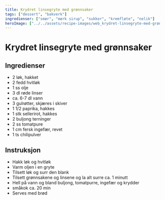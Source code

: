 ```yaml
---
title: Krydret linsegryte med grønnsaker
tags: ["dessert", "bakverk"]
ingredienser: ["smør", "mørk sirup", "sukker", "kremfløte", "nelik"]
heroImage: ["../../assets/recipe-images/web_krydret-linsegryte-med-grønnsaker.jpg"]
---
```


# Krydret linsegryte med grønnsaker

## Ingredienser

- 2 løk, hakket
- 2 fedd hvitløk
- 1 ss olje
- 3 dl røde linser
- ca. 6-7 dl vann
- 3 gulrøtter, skjæres i skiver
- 1 1/2 paprika, hakkes
- 1 stk sellerirot, hakkes
- 2 buljong terninger
- 2 ss tomatpure
- 1 cm fersk ingefær, revet
- 1 ts chilipulver

## Instruksjon

- Hakk løk og hvitløk
- Varm oljen i en gryte
- Tilsett løk og surr den blank
- Tilsett grønnsakene og linsene og la alt surre ca. 1 minutt
- Hell på vann og bland buljong, tomatpurre, ingefær og krydder
- småkok ca. 20 min
- Serves med brød
